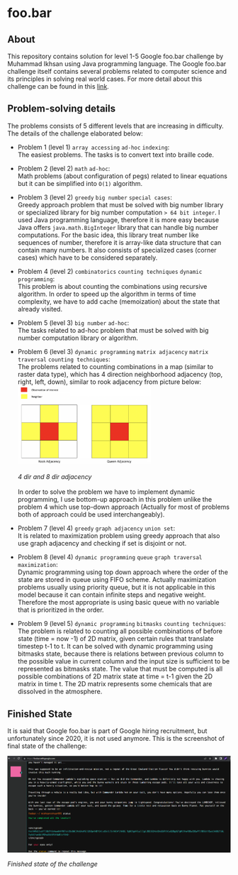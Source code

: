 # foo.bar

## About
This repository contains solution for level 1-5 Google foo.bar challenge by Muhammad Ikhsan using Java programming language. The Google foo.bar challenge itself contains several problems related to computer science and its principles in solving real world cases.
For more detail about this challenge can be found in this <a href ="https://towardsdatascience.com/my-google-foobar-journey-2d02e8150158"> link</a>.

## Problem-solving details
The problems consists of 5 different levels that are increasing in difficulty. The details of the challenge elaborated below:
- Problem 1 (level 1) `array accessing` `ad-hoc` `indexing`: <br>
The easiest problems. The tasks is to convert text into braille code.

- Problem 2 (level 2) `math` `ad-hoc`: <br>
Math problems (about configuration of pegs) related to linear equations but it can be simplified into `O(1)` algorithm.

- Problem 3 (level 2) `greedy` `big number` `special cases`: <br>
Greedy approach problem that must be solved with big number library or specialized library for big number computation `> 64 bit integer`.
I used Java programming language, therefore it is more easy because Java offers `java.math.BigInteger` library that can handle big number computations.
For the basic idea, this library treat number like sequences of number, therefore it is array-like data structure that can contain many numbers.
It also consists of specialized cases (corner cases) which have to be considered separately.

- Problem 4 (level 2) `combinatorics` `counting techniques` `dynamic programming`: <br>
This problem is about counting the combinations using recursive algorithm. In order to speed up the algorithm in terms of time complexity, we have to add cache (memoization) about the state that already visited.

- Problem 5 (level 3) `big number` `ad-hoc`: <br>
The tasks related to ad-hoc problem that must be solved with big number computation library or algorithm.

- Problem 6 (level 3) `dynamic programming` `matrix adjacency` `matrix traversal` `counting techniques`: <br>
The problems related to counting combinations in a map (similar to raster data type), which has 4 direction neighborhood adjacency (top, right, left, down), similar to rook adjacency from picture below:<img src="img/2.png" alt="final state" width="300"/> <br> <br> *4 dir and 8 dir adjacency* <br> <br>
In order to solve the problem we have to implement dynamic programming, I use bottom-up approach in this problem unlike the problem 4 which use top-down approach (Actually for most of problems both of approach could be used interchangeably).

- Problem 7 (level 4) `greedy` `graph adjacency` `union set`: <br>
It is related to maximization problem using greedy approach that also use graph adjacency and checking if set is disjoint or not.

- Problem 8 (level 4) `dynamic programming` `queue` `graph traversal` `maximization`: <br>
Dynamic programming using top down approach where the order of the state are stored in queue using FIFO scheme. Actually maximization problems usually using priority queue, but it is not applicable in this model because it can contain infinite steps and negative weight.
Therefore the most appropriate is using basic queue with no variable that is prioritized in the order.

- Problem 9 (level 5) `dynamic programming` `bitmasks` `counting techniques`: <br>
The problem is related to counting all possible combinations of before state (time = now -1) of 2D matrix, given certain rules that translate timestep t-1 to t.
It can be solved with dynamic programming using bitmasks state, because there is relations between previous column to the possible value in current column and the input size is sufficient to be represented as bitmasks state.
The value that must be computed is all possible combinations of 2D matrix state at time = t-1 given the 2D matrix in time t. The 2D matrix represents some chemicals that are dissolved in the atmosphere.

## Finished State
It is said that Google foo.bar is part of Google hiring recruitment, but unfortunately since 2020, it is not used anymore.
This is the screenshot of final state of the challenge:

<img src="img/1.PNG" alt="final state" width="700"/>

*Finished state of the challenge*

